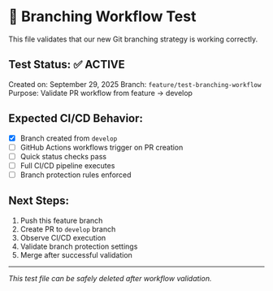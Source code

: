 # 🧪 Branching Workflow Test

This file validates that our new Git branching strategy is working correctly.

## Test Status: ✅ ACTIVE

Created on: September 29, 2025
Branch: `feature/test-branching-workflow`
Purpose: Validate PR workflow from feature → develop

## Expected CI/CD Behavior:
- [x] Branch created from `develop`
- [ ] GitHub Actions workflows trigger on PR creation
- [ ] Quick status checks pass
- [ ] Full CI/CD pipeline executes
- [ ] Branch protection rules enforced

## Next Steps:
1. Push this feature branch
2. Create PR to `develop` branch
3. Observe CI/CD execution
4. Validate branch protection settings
5. Merge after successful validation

---
*This test file can be safely deleted after workflow validation.*